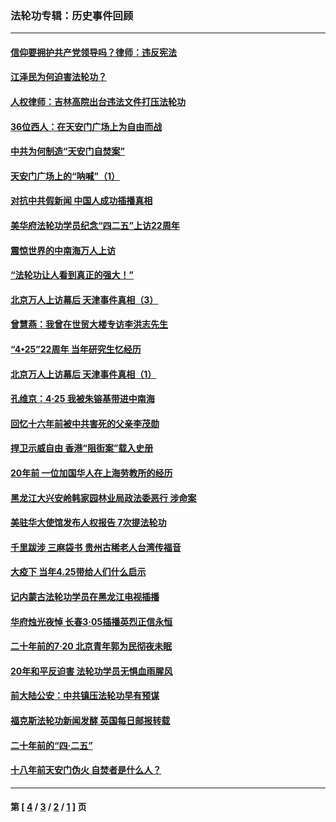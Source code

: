 ### 法轮功专辑：历史事件回顾
---
#### [信仰要拥护共产党领导吗？律师：违反宪法](../../pages/nf5793/n14061325.md?09290430) 
#### [江泽民为何迫害法轮功？](../../pages/nf5793/n13876324.md?09290430) 
#### [人权律师：吉林高院出台违法文件打压法轮功](../../pages/nf5793/n13825665.md?09290430) 
#### [36位西人：在天安门广场上为自由而战](../../pages/nf5793/n13390029.md?09290430) 
#### [中共为何制造“天安门自焚案”](../../pages/nf5793/n13183270.md?09290430) 
#### [天安门广场上的“呐喊”（1）](../../pages/nf5793/n13105277.md?09290430) 
#### [对抗中共假新闻 中国人成功插播真相](../../pages/nf5793/n12910618.md?09290430) 
#### [美华府法轮功学员纪念“四二五”上访22周年](../../pages/nf5793/n12904445.md?09290430) 
#### [震惊世界的中南海万人上访](../../pages/nf5793/n12903976.md?09290430) 
#### [“法轮功让人看到真正的强大！”](../../pages/nf5793/n12903195.md?09290430) 
#### [北京万人上访幕后 天津事件真相（3）](../../pages/nf5793/n12902807.md?09290430) 
#### [曾慧燕：我曾在世贸大楼专访李洪志先生](../../pages/nf5793/n12898729.md?09290430) 
#### [“4•25”22周年 当年研究生忆经历](../../pages/nf5793/n12894152.md?09290430) 
#### [北京万人上访幕后 天津事件真相（1）](../../pages/nf5793/n12885174.md?09290430) 
#### [孔维京：4·25 我被朱镕基带进中南海](../../pages/nf5793/n12864987.md?09290430) 
#### [回忆十六年前被中共害死的父亲李茂勋](../../pages/nf5793/n12880270.md?09290430) 
#### [捍卫示威自由 香港“阻街案”载入史册](../../pages/nf5793/n12811245.md?09290430) 
#### [20年前 一位加国华人在上海劳教所的经历](../../pages/nf5793/n12707932.md?09290430) 
#### [黑龙江大兴安岭韩家园林业局政法委恶行 涉命案](../../pages/nf5793/n12622815.md?09290430) 
#### [美驻华大使馆发布人权报告 7次提法轮功](../../pages/nf5793/n12520541.md?09290430) 
#### [千里跋涉 三麻袋书 贵州古稀老人台湾传福音](../../pages/nf5793/n12198750.md?09290430) 
#### [大疫下 当年4.25带给人们什么启示](../../pages/nf5793/n12058565.md?09290430) 
#### [记内蒙古法轮功学员在黑龙江电视插播](../../pages/nf5793/n11699194.md?09290430) 
#### [华府烛光夜悼 长春3·05插播英烈正信永恒](../../pages/nf5793/n11397432.md?09290430) 
#### [二十年前的7·20 北京青年郭为民彻夜未眠](../../pages/nf5793/n11354195.md?09290430) 
#### [20年和平反迫害 法轮功学员无惧血雨腥风](../../pages/nf5793/n11348279.md?09290430) 
#### [前大陆公安：中共镇压法轮功早有预谋](../../pages/nf5793/n11352168.md?09290430) 
#### [福克斯法轮功新闻发酵  英国每日邮报转载](../../pages/nf5793/n11285952.md?09290430) 
#### [二十年前的“四·二五”](../../pages/nf5793/n11207639.md?09290430) 
#### [十八年前天安门伪火 自焚者是什么人？](../../pages/nf5793/n10996556.md?09290430) 

---
#### 第 [ [4](./4.md?09290430) / [3](./3.md?09290430) / [2](./2.md?09290430) / [1](./1.md?09290430) ] 页
